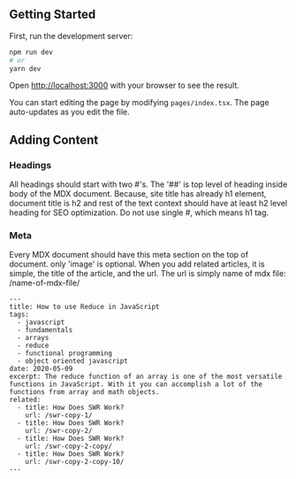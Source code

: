 ## Getting Started

First, run the development server:

```bash
npm run dev
# or
yarn dev
```

Open [http://localhost:3000](http://localhost:3000) with your browser to see the result.

You can start editing the page by modifying `pages/index.tsx`. The page auto-updates as you edit the file.

## Adding Content

### Headings
All headings should start with two #'s. The '##' is top level of heading inside body of the MDX document. Because, site title has already h1 element, document title is h2 and rest of the text context should have at least h2 level heading for SEO optimization. Do not use single #, which means h1 tag.

### Meta

Every MDX document should have this meta section on the top of document. only 'image' is optional. When you add related articles, it is simple, the title of the article, and the url. The url is simply name of mdx file: /name-of-mdx-file/

```text
---
title: How to use Reduce in JavaScript
tags:
  - javascript
  - fundamentals
  - arrays
  - reduce
  - functional programming
  - object oriented javascript
date: 2020-05-09
excerpt: The reduce function of an array is one of the most versatile functions in JavaScript. With it you can accomplish a lot of the functions from array and math objects.
related:
  - title: How Does SWR Work?
    url: /swr-copy-1/
  - title: How Does SWR Work?
    url: /swr-copy-2/
  - title: How Does SWR Work?
    url: /swr-copy-2-copy/
  - title: How Does SWR Work?
    url: /swr-copy-2-copy-10/
---
```